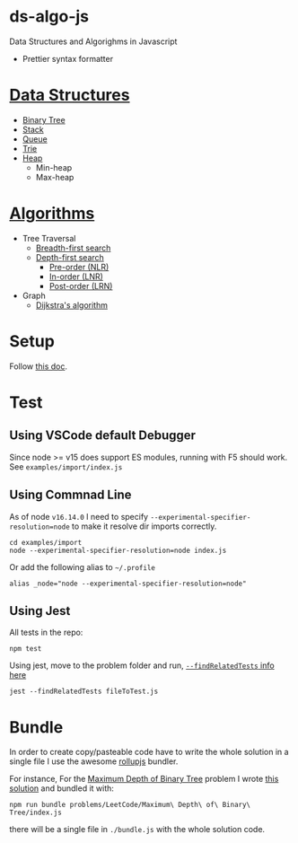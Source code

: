# ds-algo-js
Data Structures and Algorighms in Javascript

- Prettier syntax formatter

# [Data Structures](data-structures)
- [Binary Tree](data-structures/BinaryTree)
- [Stack](data-structures/Stack)
- [Queue](data-structures/Queue)
- [Trie](data-structures/Trie)
- [Heap](data-structures/Heap)
  - Min-heap
  - Max-heap

# [Algorithms](algorithms)
- Tree Traversal
  - [Breadth-first search](algorithms/tree-traversal/index.js)
  - [Depth-first search](algorithms/tree-traversal/index.js)
    - [Pre-order (NLR)](https://en.wikipedia.org/wiki/Tree_traversal#Pre-order_(NLR))
    - [In-order (LNR)](https://en.wikipedia.org/wiki/Tree_traversal#In-order_(LNR))
    - [Post-order (LRN)](https://en.wikipedia.org/wiki/Tree_traversal#Post-order_(LRN))
- Graph
  - [Dijkstra's algorithm](algorithms/dijkstra/index.js)

# Setup
Follow [this doc](docs/Setup_JS_Env.md).

# Test
## Using VSCode default Debugger
Since node >= v15 does support ES modules, running with F5 should work. See `examples/import/index.js`

## Using Commnad Line
As of node `v16.14.0` I need to specify `--experimental-specifier-resolution=node` to make it resolve dir imports correctly.

```
cd examples/import
node --experimental-specifier-resolution=node index.js
```
Or add the following alias to `~/.profile`
```
alias _node="node --experimental-specifier-resolution=node"
```

## Using Jest
All tests in the repo:
```
npm test
```

Using jest, move to the problem folder and run, [`--findRelatedTests` info here](https://jestjs.io/docs/cli#--findrelatedtests-spaceseparatedlistofsourcefiles)
```
jest --findRelatedTests fileToTest.js 
```

# Bundle
In order to create copy/pasteable code have to write the whole solution in a single file I use the awesome [rollupjs](https://rollupjs.org) bundler.

For instance, For the [Maximum Depth of Binary Tree](https://leetcode.com/problems/maximum-depth-of-binary-tree) problem I wrote [this solution](problems/LeetCode/Maximum%20Depth%20of%20Binary%20Tree) and bundled it with:
```
npm run bundle problems/LeetCode/Maximum\ Depth\ of\ Binary\ Tree/index.js
```
there will be a single file in `./bundle.js` with the whole solution code.
